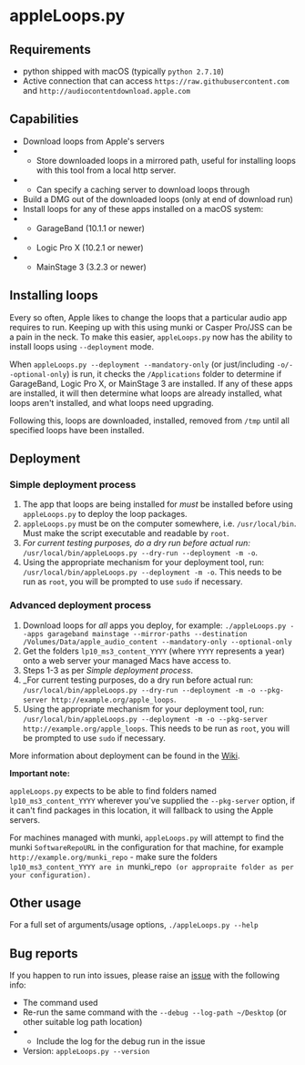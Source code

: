 # appleLoops.py

## Requirements
- python shipped with macOS (typically `python 2.7.10`)
- Active connection that can access `https://raw.githubusercontent.com` and `http://audiocontentdownload.apple.com`

## Capabilities
- Download loops from Apple's servers
- - Store downloaded loops in a mirrored path, useful for installing loops with this tool from a local http server.
- - Can specify a caching server to download loops through
- Build a DMG out of the downloaded loops (only at end of download run)
- Install loops for any of these apps installed on a macOS system:
- - GarageBand (10.1.1 or newer)
- - Logic Pro X (10.2.1 or newer)
- - MainStage 3 (3.2.3 or newer)

## Installing loops
Every so often, Apple likes to change the loops that a particular audio app requires to run. Keeping up with this using munki or Casper Pro/JSS can be a pain in the neck. To make this easier, `appleLoops.py` now has the ability to install loops using `--deployment` mode.

When `appleLoops.py --deployment --mandatory-only` (or just/including `-o/--optional-only`) is run, it checks the `/Applications` folder to determine if GarageBand, Logic Pro X, or MainStage 3 are installed. If any of these apps are installed, it will then  determine what loops are already installed, what loops aren't installed, and what loops need upgrading.

Following this, loops are downloaded, installed, removed from `/tmp` until all specified loops have been installed.

## Deployment
### Simple deployment process
1. The app that loops are being installed for _must_ be installed before using `appleLoops.py` to deploy the loop packages.
1. `appleLoops.py` must be on the computer somewhere, i.e. `/usr/local/bin`. Must make the script executable and readable by `root`.
1. _For current testing purposes, do a dry run before actual run:_ `/usr/local/bin/appleLoops.py --dry-run --deployment -m -o`.
1. Using the appropriate mechanism for your deployment tool, run: `/usr/local/bin/appleLoops.py --deployment -m -o`. This needs to be run as `root`, you will be prompted to use `sudo` if necessary.

### Advanced deployment process
1. Download loops for _all_ apps you deploy, for example: ```./appleLoops.py --apps garageband mainstage --mirror-paths --destination /Volumes/Data/apple_audio_content --mandatory-only --optional-only```
1. Get the folders `lp10_ms3_content_YYYY` (where `YYYY` represents a year) onto a web server your managed Macs have access to.
1. Steps 1-3 as per _Simple deployment process_.
1. _For current testing purposes, do a dry run before actual run: `/usr/local/bin/appleLoops.py --dry-run --deployment -m -o --pkg-server http://example.org/apple_loops`.
1. Using the appropriate mechanism for your deployment tool, run: `/usr/local/bin/appleLoops.py --deployment -m -o --pkg-server http://example.org/apple_loops`. This needs to be run as `root`, you will be prompted to use `sudo` if necessary.

More information about deployment can be found in the [Wiki](../../wiki).

**Important note:**

`appleLoops.py` expects to be able to find folders named `lp10_ms3_content_YYYY` wherever you've supplied the `--pkg-server` option, if it can't find packages in this location, it will fallback to using the Apple servers.

For machines managed with munki, `appleLoops.py` will attempt to find the munki `SoftwareRepoURL` in the configuration for that machine, for example `http://example.org/munki_repo` - make sure the folders `lp10_ms3_content_YYYY are in `munki_repo` (or appropraite folder as per your configuration).`

## Other usage
For a full set of arguments/usage options, `./appleLoops.py --help`


## Bug reports
If you happen to run into issues, please raise an [issue](issues) with the following info:
- The command used
- Re-run the same command with the `--debug --log-path ~/Desktop` (or other suitable log path location)
- - Include the log for the debug run in the issue
- Version: `appleLoops.py --version`
